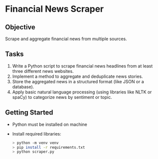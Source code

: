 # Financial News Scraper

## Objective

Scrape and aggregate financial news from multiple sources.

## Tasks

1. Write a Python script to scrape financial news headlines from at least three different news websites.
2. Implement a method to aggregate and deduplicate news stories.
3. Store the aggregated news in a structured format (like JSON or a database).
4. Apply basic natural language processing (using libraries like NLTK or spaCy) to categorize news by sentiment or topic.

## Getting Started

- Python must be installed on machine
- Install required libraries:

  ```bash
  > python -m venv venv
  > pip install -r requirements.txt
  > python scraper.py
    ```

